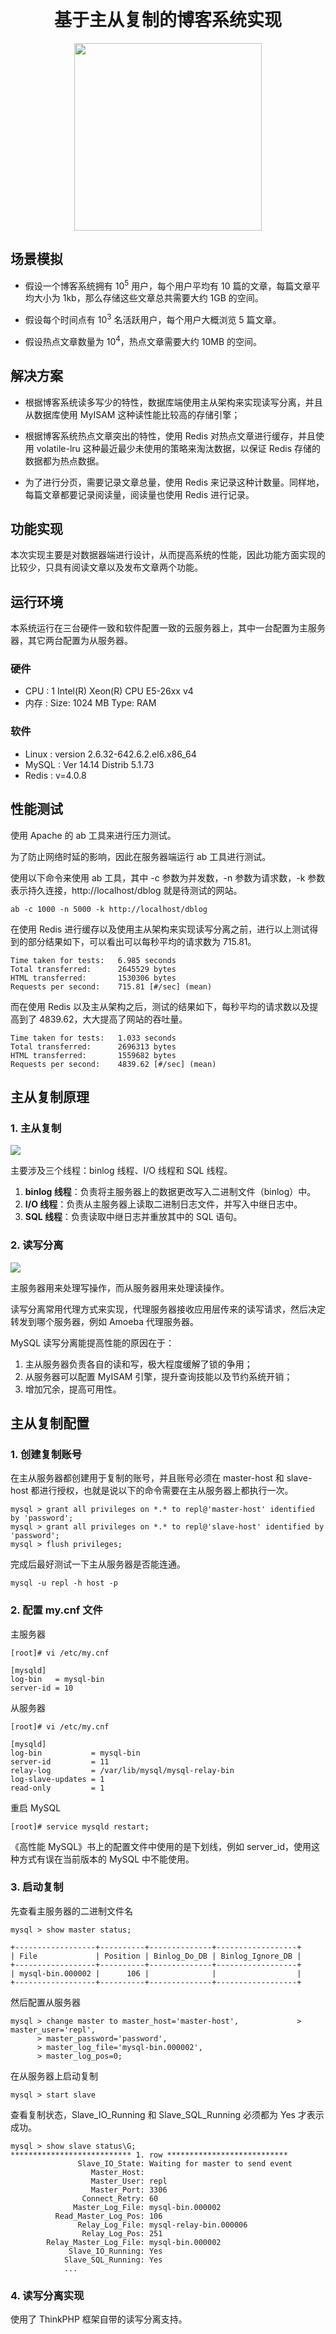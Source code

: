 <div align="center"> 
      <h1> 基于主从复制的博客系统实现 </h1>
      <img src="pics/4.png" width="300" />
</div>

## 场景模拟

- 假设一个博客系统拥有 10<sup>5</sup> 用户，每个用户平均有 10 篇的文章，每篇文章平均大小为 1kb，那么存储这些文章总共需要大约 1GB 的空间。

- 假设每个时间点有 10<sup>3</sup> 名活跃用户，每个用户大概浏览 5 篇文章。

- 假设热点文章数量为 10<sup>4</sup>，热点文章需要大约 10MB 的空间。

## 解决方案

- 根据博客系统读多写少的特性，数据库端使用主从架构来实现读写分离，并且从数据库使用 MyISAM 这种读性能比较高的存储引擎；

- 根据博客系统热点文章突出的特性，使用 Redis 对热点文章进行缓存，并且使用 volatile-lru 这种最近最少未使用的策略来淘汰数据，以保证 Redis 存储的数据都为热点数据。

- 为了进行分页，需要记录文章总量，使用 Redis 来记录这种计数量。同样地，每篇文章都要记录阅读量，阅读量也使用 Redis 进行记录。

## 功能实现

本次实现主要是对数据器端进行设计，从而提高系统的性能，因此功能方面实现的比较少，只具有阅读文章以及发布文章两个功能。

## 运行环境

本系统运行在三台硬件一致和软件配置一致的云服务器上，其中一台配置为主服务器，其它两台配置为从服务器。

### 硬件

- CPU : 1  Intel(R) Xeon(R) CPU E5-26xx v4
- 内存 :  Size: 1024 MB Type: RAM

### 软件

- Linux : version 2.6.32-642.6.2.el6.x86_64
- MySQL : Ver 14.14 Distrib 5.1.73
- Redis : v=4.0.8

## 性能测试

使用 Apache 的 ab 工具来进行压力测试。

为了防止网络时延的影响，因此在服务器端运行 ab 工具进行测试。

使用以下命令来使用 ab 工具，其中 -c 参数为并发数，-n 参数为请求数，-k 参数表示持久连接，http://localhost/dblog 就是待测试的网站。

```
ab -c 1000 -n 5000 -k http://localhost/dblog
```

在使用 Redis 进行缓存以及使用主从架构来实现读写分离之前，进行以上测试得到的部分结果如下，可以看出可以每秒平均的请求数为 715.81。

```
Time taken for tests:   6.985 seconds
Total transferred:      2645529 bytes
HTML transferred:       1530306 bytes
Requests per second:    715.81 [#/sec] (mean)
```

而在使用 Redis 以及主从架构之后，测试的结果如下，每秒平均的请求数以及提高到了 4839.62，大大提高了网站的吞吐量。

```
Time taken for tests:   1.033 seconds
Total transferred:      2696313 bytes
HTML transferred:       1559682 bytes
Requests per second:    4839.62 [#/sec] (mean)
```

## 主从复制原理

### 1. 主从复制

![](pics/1.png)

主要涉及三个线程：binlog 线程、I/O 线程和 SQL 线程。

1. **binlog 线程**：负责将主服务器上的数据更改写入二进制文件（binlog）中。
2. **I/O 线程**：负责从主服务器上读取二进制日志文件，并写入中继日志中。
3. **SQL 线程**：负责读取中继日志并重放其中的 SQL 语句。

### 2. 读写分离

![](pics/2.png)

主服务器用来处理写操作，而从服务器用来处理读操作。

读写分离常用代理方式来实现，代理服务器接收应用层传来的读写请求，然后决定转发到哪个服务器，例如 Amoeba 代理服务器。

MySQL 读写分离能提高性能的原因在于：

1. 主从服务器负责各自的读和写，极大程度缓解了锁的争用；
2. 从服务器可以配置 MyISAM 引擎，提升查询技能以及节约系统开销；
3. 增加冗余，提高可用性。

## 主从复制配置

### 1. 创建复制账号

在主从服务器都创建用于复制的账号，并且账号必须在 master-host 和 slave-host 都进行授权，也就是说以下的命令需要在主从服务器上都执行一次。

```
mysql > grant all privileges on *.* to repl@'master-host' identified by 'password';
mysql > grant all privileges on *.* to repl@'slave-host' identified by 'password';
mysql > flush privileges;
```

完成后最好测试一下主从服务器是否能连通。

```
mysql -u repl -h host -p
```

### 2. 配置 my.cnf 文件

主服务器

```
[root]# vi /etc/my.cnf

[mysqld]
log-bin   = mysql-bin
server-id = 10
```

从服务器

```
[root]# vi /etc/my.cnf

[mysqld]
log-bin           = mysql-bin
server-id         = 11
relay-log         = /var/lib/mysql/mysql-relay-bin
log-slave-updates = 1
read-only         = 1
```

重启 MySQL

```
[root]# service mysqld restart;
```

《高性能 MySQL》书上的配置文件中使用的是下划线，例如 server_id，使用这种方式有误在当前版本的 MySQL 中不能使用。

### 3. 启动复制

先查看主服务器的二进制文件名

```
mysql > show master status;
```

```
+------------------+----------+--------------+------------------+
| File             | Position | Binlog_Do_DB | Binlog_Ignore_DB |
+------------------+----------+--------------+------------------+
| mysql-bin.000002 |      106 |              |                  |
+------------------+----------+--------------+------------------+
```

然后配置从服务器

```
mysql > change master to master_host='master-host',             > master_user='repl',
      > master_password='password',
      > master_log_file='mysql-bin.000002',
      > master_log_pos=0;
```

在从服务器上启动复制

```
mysql > start slave
```

查看复制状态，Slave_IO_Running 和 Slave_SQL_Running 必须都为 Yes 才表示成功。

```
mysql > show slave status\G;
*************************** 1. row ***************************
               Slave_IO_State: Waiting for master to send event
                  Master_Host:
                  Master_User: repl
                  Master_Port: 3306
                Connect_Retry: 60
              Master_Log_File: mysql-bin.000002
          Read_Master_Log_Pos: 106
               Relay_Log_File: mysql-relay-bin.000006
                Relay_Log_Pos: 251
        Relay_Master_Log_File: mysql-bin.000002
             Slave_IO_Running: Yes
            Slave_SQL_Running: Yes
            ...
```

### 4. 读写分离实现

使用了 ThinkPHP 框架自带的读写分离支持。
